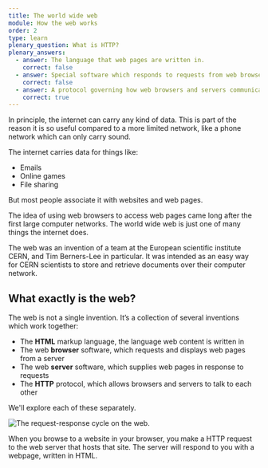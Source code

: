 ```yaml
---
title: The world wide web
module: How the web works
order: 2
type: learn
plenary_question: What is HTTP?
plenary_answers:
  - answer: The language that web pages are written in.
    correct: false
  - answer: Special software which responds to requests from web browsers.
    correct: false
  - answer: A protocol governing how web browsers and servers communicate.
    correct: true
---
```


In principle, the internet can carry any kind of data. This is part of the reason it is so useful compared to a more limited network, like a phone network which can only carry sound.

The internet carries data for things like:
* Emails
* Online games
* File sharing

But most people associate it with websites and web pages. 

The idea of using web browsers to access web pages came long after the first large computer networks. The world wide web is just one of many things the internet does.

The web was an invention of a team at the European scientific institute CERN, and Tim Berners-Lee in particular. It was intended as an easy way for CERN scientists to store and retrieve documents over their computer network.

## What exactly is the web?

The web is not a single invention. It’s a collection of several inventions which work together:

* The **HTML** markup language, the language web content is written in
* The web **browser** software, which requests and displays web pages from a server
* The web **server** software, which supplies web pages in response to requests
* The **HTTP** protocol, which allows browsers and servers to talk to each other

We'll explore each of these separately.

![The request-response cycle on the web.](/2.2-web.jpg)

When you browse to a website in your browser, you make a HTTP request to the web server that hosts that site. The server will respond to you with a webpage, written in HTML.
